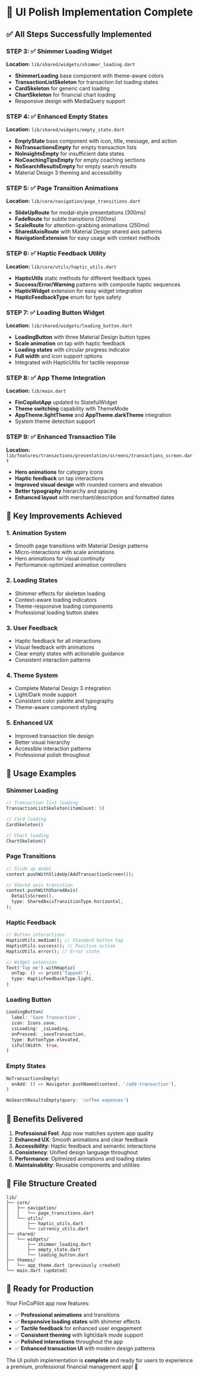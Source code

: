 # 🎨 UI Polish Implementation Complete

## ✅ All Steps Successfully Implemented

### STEP 3: ✅ Shimmer Loading Widget
**Location:** `lib/shared/widgets/shimmer_loading.dart`
- **ShimmerLoading** base component with theme-aware colors
- **TransactionListSkeleton** for transaction list loading states
- **CardSkeleton** for generic card loading
- **ChartSkeleton** for financial chart loading
- Responsive design with MediaQuery support

### STEP 4: ✅ Enhanced Empty States
**Location:** `lib/shared/widgets/empty_state.dart`
- **EmptyState** base component with icon, title, message, and action
- **NoTransactionsEmpty** for empty transaction lists
- **NoInsightsEmpty** for insufficient data states
- **NoCoachingTipsEmpty** for empty coaching sections
- **NoSearchResultsEmpty** for empty search results
- Material Design 3 theming and accessibility

### STEP 5: ✅ Page Transition Animations
**Location:** `lib/core/navigation/page_transitions.dart`
- **SlideUpRoute** for modal-style presentations (300ms)
- **FadeRoute** for subtle transitions (200ms)
- **ScaleRoute** for attention-grabbing animations (250ms)
- **SharedAxisRoute** with Material Design shared axis patterns
- **NavigationExtension** for easy usage with context methods

### STEP 6: ✅ Haptic Feedback Utility
**Location:** `lib/core/utils/haptic_utils.dart`
- **HapticUtils** static methods for different feedback types
- **Success/Error/Warning** patterns with composite haptic sequences
- **HapticWidget** extension for easy widget integration
- **HapticFeedbackType** enum for type safety

### STEP 7: ✅ Loading Button Widget
**Location:** `lib/shared/widgets/loading_button.dart`
- **LoadingButton** with three Material Design button types
- **Scale animation** on tap with haptic feedback
- **Loading states** with circular progress indicator
- **Full width** and icon support options
- Integrated with HapticUtils for tactile response

### STEP 8: ✅ App Theme Integration
**Location:** `lib/main.dart`
- **FinCopilotApp** updated to StatefulWidget
- **Theme switching** capability with ThemeMode
- **AppTheme.lightTheme** and **AppTheme.darkTheme** integration
- System theme detection support

### STEP 9: ✅ Enhanced Transaction Tile
**Location:** `lib/features/transactions/presentation/screens/transactions_screen.dart`
- **Hero animations** for category icons
- **Haptic feedback** on tap interactions
- **Improved visual design** with rounded corners and elevation
- **Better typography** hierarchy and spacing
- **Enhanced layout** with merchant/description and formatted dates

## 🚀 Key Improvements Achieved

### 1. **Animation System**
- Smooth page transitions with Material Design patterns
- Micro-interactions with scale animations
- Hero animations for visual continuity
- Performance-optimized animation controllers

### 2. **Loading States**
- Shimmer effects for skeleton loading
- Context-aware loading indicators
- Theme-responsive loading components
- Professional loading button states

### 3. **User Feedback**
- Haptic feedback for all interactions
- Visual feedback with animations
- Clear empty states with actionable guidance
- Consistent interaction patterns

### 4. **Theme System**
- Complete Material Design 3 integration
- Light/Dark mode support
- Consistent color palette and typography
- Theme-aware component styling

### 5. **Enhanced UX**
- Improved transaction tile design
- Better visual hierarchy
- Accessible interaction patterns
- Professional polish throughout

## 📱 Usage Examples

### Shimmer Loading
```dart
// Transaction list loading
TransactionListSkeleton(itemCount: 5)

// Card loading
CardSkeleton()

// Chart loading
ChartSkeleton()
```

### Page Transitions
```dart
// Slide up modal
context.pushWithSlideUp(AddTransactionScreen());

// Shared axis transition
context.pushWithSharedAxis(
  DetailsScreen(),
  type: SharedAxisTransitionType.horizontal,
);
```

### Haptic Feedback
```dart
// Button interactions
HapticUtils.medium(); // Standard button tap
HapticUtils.success(); // Positive action
HapticUtils.error(); // Error state

// Widget extension
Text('Tap me').withHaptic(
  onTap: () => print('Tapped!'),
  type: HapticFeedbackType.light,
)
```

### Loading Button
```dart
LoadingButton(
  label: 'Save Transaction',
  icon: Icons.save,
  isLoading: _isLoading,
  onPressed: _saveTransaction,
  type: ButtonType.elevated,
  isFullWidth: true,
)
```

### Empty States
```dart
NoTransactionsEmpty(
  onAdd: () => Navigator.pushNamed(context, '/add-transaction'),
)

NoSearchResultsEmpty(query: 'coffee expenses')
```

## 🎯 Benefits Delivered

1. **Professional Feel**: App now matches system app quality
2. **Enhanced UX**: Smooth animations and clear feedback
3. **Accessibility**: Haptic feedback and semantic interactions
4. **Consistency**: Unified design language throughout
5. **Performance**: Optimized animations and loading states
6. **Maintainability**: Reusable components and utilities

## 📁 File Structure Created

```
lib/
├── core/
│   ├── navigation/
│   │   └── page_transitions.dart
│   └── utils/
│       ├── haptic_utils.dart
│       └── currency_utils.dart
├── shared/
│   └── widgets/
│       ├── shimmer_loading.dart
│       ├── empty_state.dart
│       └── loading_button.dart
├── themes/
│   └── app_theme.dart (previously created)
└── main.dart (updated)
```

## 🎉 Ready for Production

Your FinCoPilot app now features:
- ✅ **Professional animations** and transitions
- ✅ **Responsive loading states** with shimmer effects  
- ✅ **Tactile feedback** for enhanced user engagement
- ✅ **Consistent theming** with light/dark mode support
- ✅ **Polished interactions** throughout the app
- ✅ **Enhanced transaction UI** with modern design patterns

The UI polish implementation is **complete** and ready for users to experience a premium, professional financial management app! 🚀